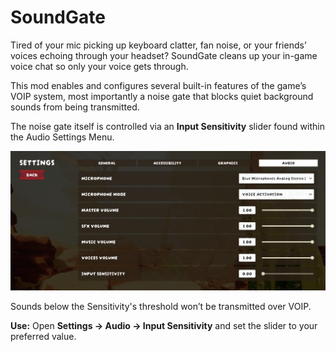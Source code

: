 # SoundGate

Tired of your mic picking up keyboard clatter, fan noise, or your friends’ voices echoing through your headset? SoundGate cleans up your in-game voice chat so only your voice gets through.

This mod enables and configures several built-in features of the game’s VOIP system, most importantly a noise gate that blocks quiet background sounds from being transmitted.

The noise gate itself is controlled via an **Input Sensitivity** slider found within the Audio Settings Menu. 

![settingsDemo.png](settingsDemo.png)

Sounds below the Sensitivity's threshold won’t be transmitted over VOIP.

**Use:** Open **Settings → Audio → Input Sensitivity** and set the slider to your preferred value.
